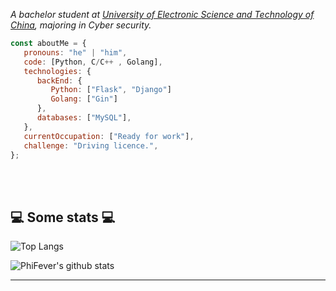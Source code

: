 <p><em>A bachelor student at <a href="https://www.uestc.edu.cn">University of Electronic Science and Technology of China</a>, majoring in Cyber security.</br>
</em></p>

```javascript
const aboutMe = {
   pronouns: "he" | "him",
   code: [Python, C/C++ , Golang],
   technologies: {
      backEnd: {
         Python: ["Flask", "Django"]
         Golang: ["Gin"]
      },
      databases: ["MySQL"],
   },
   currentOccupation: ["Ready for work"],
   challenge: "Driving licence.",
};
```

</br></br>
<h2>💻 Some stats 💻</h2>

![Top Langs](https://github-readme-stats.vercel.app/api/top-langs/?username=PhiFever&layout=compact)

![PhiFever's github stats](https://github-readme-stats.vercel.app/api?username=PhiFever&show_icons=true&title_color=fff&icon_color=79ff97&text_color=9f9f9f&bg_color=151515)

---
